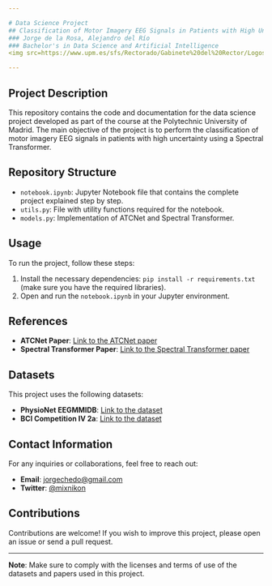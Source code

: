 ```yaml
---

# Data Science Project
## Classification of Motor Imagery EEG Signals in Patients with High Uncertainty using a Spectral Transformer
### Jorge de la Rosa, Alejandro del Río
### Bachelor's in Data Science and Artificial Intelligence
<img src=https://www.upm.es/sfs/Rectorado/Gabinete%20del%20Rector/Logos/UPM/Logotipo%20con%20Leyenda/LOGOTIPO%20leyenda%20color%20PNG.png width=25% height=25%>

---
```


## Project Description

This repository contains the code and documentation for the data science project developed as part of the course at the Polytechnic University of Madrid. The main objective of the project is to perform the classification of motor imagery EEG signals in patients with high uncertainty using a Spectral Transformer.

## Repository Structure

- `notebook.ipynb`: Jupyter Notebook file that contains the complete project explained step by step.
- `utils.py`: File with utility functions required for the notebook.
- `models.py`: Implementation of ATCNet and Spectral Transformer.

## Usage

To run the project, follow these steps:

1. Install the necessary dependencies: `pip install -r requirements.txt` (make sure you have the required libraries).
2. Open and run the `notebook.ipynb` in your Jupyter environment.

## References

- **ATCNet Paper**: [Link to the ATCNet paper](https://ieeexplore.ieee.org/document/9852687)
- **Spectral Transformer Paper**: [Link to the Spectral Transformer paper](https://www.sciencedirect.com/science/article/abs/pii/S1746809423005633)

## Datasets

This project uses the following datasets:

- **PhysioNet EEGMMIDB**: [Link to the dataset](https://www.physionet.org/content/eegmmidb/1.0.0/)
- **BCI Competition IV 2a**: [Link to the dataset](https://lampx.tugraz.at/~bci/database/001-2014/description.pdf)

## Contact Information

For any inquiries or collaborations, feel free to reach out:

- **Email**: [jorgechedo@gmail.com](mailto:jorgechedo@gmail.com)
- **Twitter**: [@mixnikon](https://twitter.com/mixnikon)

## Contributions

Contributions are welcome! If you wish to improve this project, please open an issue or send a pull request.

---

**Note**: Make sure to comply with the licenses and terms of use of the datasets and papers used in this project.
